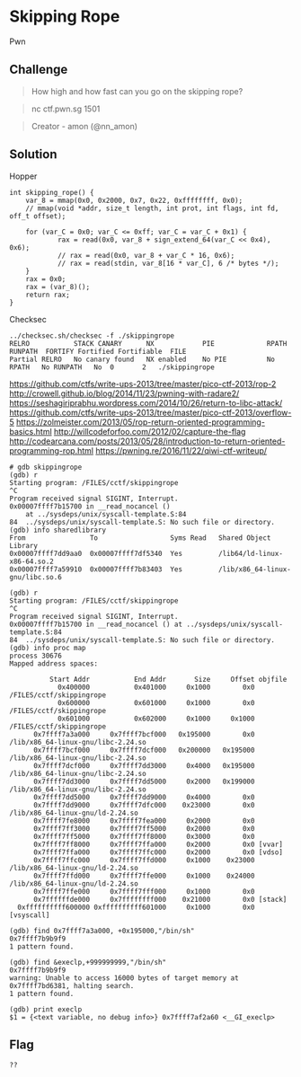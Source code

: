 # Skipping Rope
Pwn

## Challenge 
> How high and how fast can you go on the skipping rope?

> nc ctf.pwn.sg 1501

> Creator - amon (@nn_amon)

## Solution

Hopper

	int skipping_rope() {
	    var_8 = mmap(0x0, 0x2000, 0x7, 0x22, 0xffffffff, 0x0);
	    // mmap(void *addr, size_t length, int prot, int flags, int fd, off_t offset);

	    for (var_C = 0x0; var_C <= 0xff; var_C = var_C + 0x1) {
	            rax = read(0x0, var_8 + sign_extend_64(var_C << 0x4), 0x6);
	            // rax = read(0x0, var_8 + var_C * 16, 0x6);
	            // rax = read(stdin, var_8[16 * var_C], 6 /* bytes */);
	    }
	    rax = 0x0;
	    rax = (var_8)();
	    return rax;
	}

Checksec

	../checksec.sh/checksec -f ./skippingrope 
	RELRO           STACK CANARY      NX            PIE             RPATH      RUNPATH	FORTIFY	Fortified Fortifiable  FILE
	Partial RELRO   No canary found   NX enabled    No PIE          No RPATH   No RUNPATH   No	0		2	./skippingrope

https://github.com/ctfs/write-ups-2013/tree/master/pico-ctf-2013/rop-2
http://crowell.github.io/blog/2014/11/23/pwning-with-radare2/
https://seshagiriprabhu.wordpress.com/2014/10/26/return-to-libc-attack/
https://github.com/ctfs/write-ups-2013/tree/master/pico-ctf-2013/overflow-5
https://zolmeister.com/2013/05/rop-return-oriented-programming-basics.html
http://willcodeforfoo.com/2012/02/capture-the-flag
http://codearcana.com/posts/2013/05/28/introduction-to-return-oriented-programming-rop.html
https://pwning.re/2016/11/22/qiwi-ctf-writeup/

	# gdb skippingrope 
	(gdb) r
	Starting program: /FILES/cctf/skippingrope 
	^C
	Program received signal SIGINT, Interrupt.
	0x00007ffff7b15700 in __read_nocancel ()
	    at ../sysdeps/unix/syscall-template.S:84
	84	../sysdeps/unix/syscall-template.S: No such file or directory.
	(gdb) info sharedlibrary
	From                To                  Syms Read   Shared Object Library
	0x00007ffff7dd9aa0  0x00007ffff7df5340  Yes         /lib64/ld-linux-x86-64.so.2
	0x00007ffff7a59910  0x00007ffff7b83403  Yes         /lib/x86_64-linux-gnu/libc.so.6

	(gdb) r
	Starting program: /FILES/cctf/skippingrope 
	^C
	Program received signal SIGINT, Interrupt.
	0x00007ffff7b15700 in __read_nocancel () at ../sysdeps/unix/syscall-template.S:84
	84	../sysdeps/unix/syscall-template.S: No such file or directory.
	(gdb) info proc map
	process 30676
	Mapped address spaces:

	          Start Addr           End Addr       Size     Offset objfile
	            0x400000           0x401000     0x1000        0x0 /FILES/cctf/skippingrope
	            0x600000           0x601000     0x1000        0x0 /FILES/cctf/skippingrope
	            0x601000           0x602000     0x1000     0x1000 /FILES/cctf/skippingrope
	      0x7ffff7a3a000     0x7ffff7bcf000   0x195000        0x0 /lib/x86_64-linux-gnu/libc-2.24.so
	      0x7ffff7bcf000     0x7ffff7dcf000   0x200000   0x195000 /lib/x86_64-linux-gnu/libc-2.24.so
	      0x7ffff7dcf000     0x7ffff7dd3000     0x4000   0x195000 /lib/x86_64-linux-gnu/libc-2.24.so
	      0x7ffff7dd3000     0x7ffff7dd5000     0x2000   0x199000 /lib/x86_64-linux-gnu/libc-2.24.so
	      0x7ffff7dd5000     0x7ffff7dd9000     0x4000        0x0 
	      0x7ffff7dd9000     0x7ffff7dfc000    0x23000        0x0 /lib/x86_64-linux-gnu/ld-2.24.so
	      0x7ffff7fe8000     0x7ffff7fea000     0x2000        0x0 
	      0x7ffff7ff3000     0x7ffff7ff5000     0x2000        0x0 
	      0x7ffff7ff5000     0x7ffff7ff8000     0x3000        0x0 
	      0x7ffff7ff8000     0x7ffff7ffa000     0x2000        0x0 [vvar]
	      0x7ffff7ffa000     0x7ffff7ffc000     0x2000        0x0 [vdso]
	      0x7ffff7ffc000     0x7ffff7ffd000     0x1000    0x23000 /lib/x86_64-linux-gnu/ld-2.24.so
	      0x7ffff7ffd000     0x7ffff7ffe000     0x1000    0x24000 /lib/x86_64-linux-gnu/ld-2.24.so
	      0x7ffff7ffe000     0x7ffff7fff000     0x1000        0x0 
	      0x7ffffffde000     0x7ffffffff000    0x21000        0x0 [stack]
	  0xffffffffff600000 0xffffffffff601000     0x1000        0x0 [vsyscall]
	
	(gdb) find 0x7ffff7a3a000, +0x195000,"/bin/sh"
	0x7ffff7b9b9f9
	1 pattern found.

	(gdb) find &execlp,+999999999,"/bin/sh"
	0x7ffff7b9b9f9
	warning: Unable to access 16000 bytes of target memory at 0x7ffff7bd6381, halting search.
	1 pattern found.
	
	(gdb) print execlp
	$1 = {<text variable, no debug info>} 0x7ffff7af2a60 <__GI_execlp>




## Flag

	??